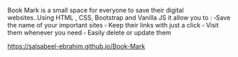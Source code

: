 Book Mark is a small space for everyone to save their digital websites..Using HTML , CSS, Bootstrap and Vanilla JS 
it allow you to :
▫️Save the name of your important sites 
▫️ Keep their links with just a click 
▫️ Visit them whenever you need 
▫️ Easily delete or update them 

https://salsabeel-ebrahim.github.io/Book-Mark
